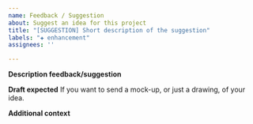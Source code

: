 ```yaml
---
name: Feedback / Suggestion
about: Suggest an idea for this project
title: "[SUGGESTION] Short description of the suggestion"
labels: "✚ enhancement"
assignees: ''

---
```


**Description feedback/suggestion**


**Draft expected**
If you want to send a mock-up, or just a drawing, of your idea.

**Additional context**
